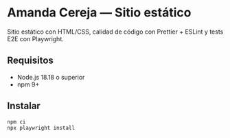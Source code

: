 # Amanda Cereja — Sitio estático

Sitio estático con HTML/CSS, calidad de código con Prettier + ESLint y tests E2E con Playwright.

## Requisitos

- Node.js 18.18 o superior
- npm 9+

## Instalar

```bash
npm ci
npx playwright install
```
